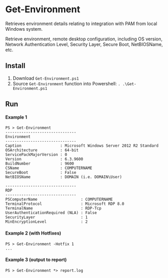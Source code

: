 # Get-Environment
Retrieves environment details relating to integration with PAM from local Windows system.

Retrieve environment, remote desktop configuration, including OS version, Network Authentication Level, Security Layer, Secure Boot, NetBIOSName, etc.

## Install
1. Download `Get-Environment.ps1`
2. Source `Get-Environment` function into Powershell: `. .\Get-Environment.ps1`

## Run
#### Example 1
```
PS > Get-Environment
-------------------------------
Environment
-------------------------------
Caption                 : Microsoft Windows Server 2012 R2 Standard
OSArchitecture          : 64-bit
ServicePackMajorVersion : 0
Version                 : 6.3.9600
BuildNumber             : 9600
CSName                  : COMPUTERNAME
SecureBoot              : False
NetBIOSName             : DOMAIN (i.e. DOMAIN\User)

-------------------------------
RDP
-------------------------------
PSComputerName                   : COMPUTERNAME
TerminalProtocol                 : Microsoft RDP 8.0
TerminalName                     : RDP-Tcp
UserAuthenticationRequired (NLA) : False
SecurityLayer                    : 1
MinEncryptionLevel               : 2
```

#### Example 2 (with Hotfixes)
```
PS > Get-Environment -Hotfix 1
...
```

#### Example 3 (output to report)
```
PS > Get-Environment *> report.log
```
